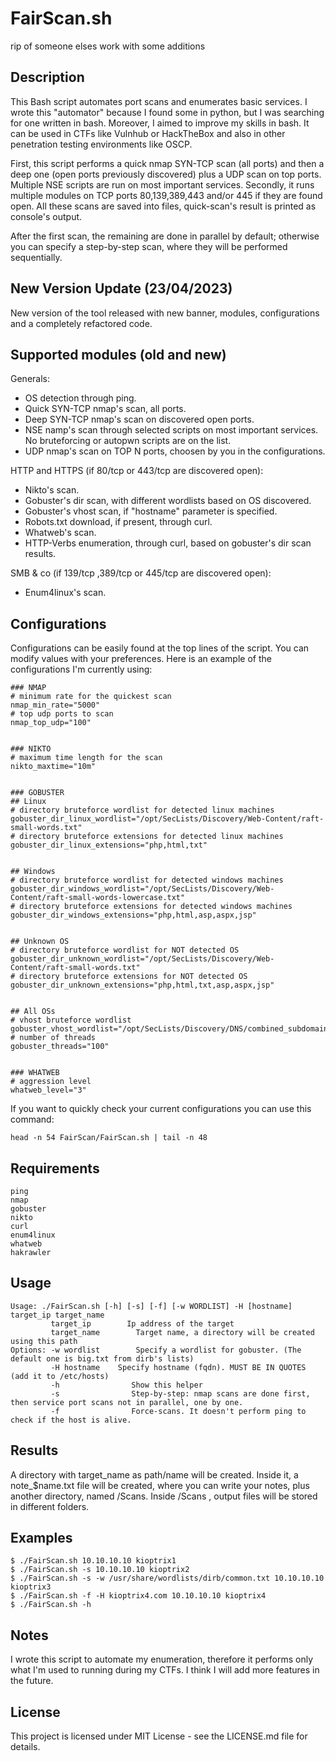 # FairScan.sh
rip of someone elses work with some additions 


## Description
This Bash script automates port scans and enumerates basic services.
I wrote this "automator" because I found some in python, but I was searching for one written in bash. Moreover, I aimed to improve my skills in bash.
It can be used in CTFs like Vulnhub or HackTheBox and also in other penetration testing environments like OSCP.

First, this script performs a quick nmap SYN-TCP scan (all ports) and then a deep one (open ports previously discovered) plus a UDP scan on top ports.
Multiple NSE scripts are run on most important services.
Secondly, it runs multiple modules on TCP ports 80,139,389,443 and/or 445 if they are found open.
All these scans are saved into files, quick-scan's result is printed as console's output.

After the first scan, the remaining are done in parallel by default; otherwise you can specify a step-by-step scan, where they will be performed sequentially.


## New Version Update (23/04/2023)
New version of the tool released with new banner, modules, configurations and a completely refactored code.


## Supported modules (old and new)
Generals:
- OS detection through ping.
- Quick SYN-TCP nmap's scan, all ports.
- Deep SYN-TCP nmap's scan on discovered open ports.
- NSE namp's scan through selected scripts on most important services. No bruteforcing or autopwn scripts are on the list. 
- UDP nmap's scan on TOP N ports, choosen by you in the configurations.

HTTP and HTTPS (if 80/tcp or 443/tcp are discovered open):
- Nikto's scan.
- Gobuster's dir scan, with different wordlists based on OS discovered.
- Gobuster's vhost scan, if "hostname" parameter is specified.
- Robots.txt download, if present, through curl.
- Whatweb's scan.
- HTTP-Verbs enumeration, through curl, based on gobuster's dir scan results.

SMB & co (if 139/tcp ,389/tcp or 445/tcp are discovered open):
- Enum4linux's scan.


## Configurations
Configurations can be easily found at the top lines of the script. You can modify values with your preferences.
Here is an example of the configurations I'm currently using:
```
### NMAP
# minimum rate for the quickest scan
nmap_min_rate="5000"
# top udp ports to scan
nmap_top_udp="100"


### NIKTO
# maximum time length for the scan
nikto_maxtime="10m"


### GOBUSTER
## Linux
# directory bruteforce wordlist for detected linux machines
gobuster_dir_linux_wordlist="/opt/SecLists/Discovery/Web-Content/raft-small-words.txt"
# directory bruteforce extensions for detected linux machines
gobuster_dir_linux_extensions="php,html,txt"


## Windows
# directory bruteforce wordlist for detected windows machines
gobuster_dir_windows_wordlist="/opt/SecLists/Discovery/Web-Content/raft-small-words-lowercase.txt"
# directory bruteforce extensions for detected windows machines
gobuster_dir_windows_extensions="php,html,asp,aspx,jsp"


## Unknown OS
# directory bruteforce wordlist for NOT detected OS
gobuster_dir_unknown_wordlist="/opt/SecLists/Discovery/Web-Content/raft-small-words.txt"
# directory bruteforce extensions for NOT detected OS
gobuster_dir_unknown_extensions="php,html,txt,asp,aspx,jsp"


## All OSs
# vhost bruteforce wordlist
gobuster_vhost_wordlist="/opt/SecLists/Discovery/DNS/combined_subdomains.txt"
# number of threads
gobuster_threads="100"


### WHATWEB
# aggression level
whatweb_level="3"
```

If you want to quickly check your current configurations you can use this command:
```
head -n 54 FairScan/FairScan.sh | tail -n 48
```


## Requirements
```
ping
nmap
gobuster
nikto
curl
enum4linux
whatweb
hakrawler
```

## Usage
```
Usage: ./FairScan.sh [-h] [-s] [-f] [-w WORDLIST] -H [hostname] target_ip target_name
         target_ip        Ip address of the target
         target_name        Target name, a directory will be created using this path
Options: -w wordlist        Specify a wordlist for gobuster. (The default one is big.txt from dirb's lists)
         -H hostname    Specify hostname (fqdn). MUST BE IN QUOTES (add it to /etc/hosts)
         -h                Show this helper
         -s                Step-by-step: nmap scans are done first, then service port scans not in parallel, one by one.
         -f                Force-scans. It doesn't perform ping to check if the host is alive.
```

## Results
A directory with target_name as path/name will be created.
Inside it, a note_$name.txt file will be created, where you can write your notes, plus another directory, named /Scans.
Inside /Scans , output files will be stored in different folders.

## Examples
```
$ ./FairScan.sh 10.10.10.10 kioptrix1
$ ./FairScan.sh -s 10.10.10.10 kioptrix2
$ ./FairScan.sh -s -w /usr/share/wordlists/dirb/common.txt 10.10.10.10 kioptrix3
$ ./FairScan.sh -f -H kioptrix4.com 10.10.10.10 kioptrix4
$ ./FairScan.sh -h
```
## Notes
I wrote this script to automate my enumeration, therefore it performs only what I'm used to running during my CTFs.
I think I will add more features in the future.

## License
This project is licensed under MIT License - see the LICENSE.md file for details.
